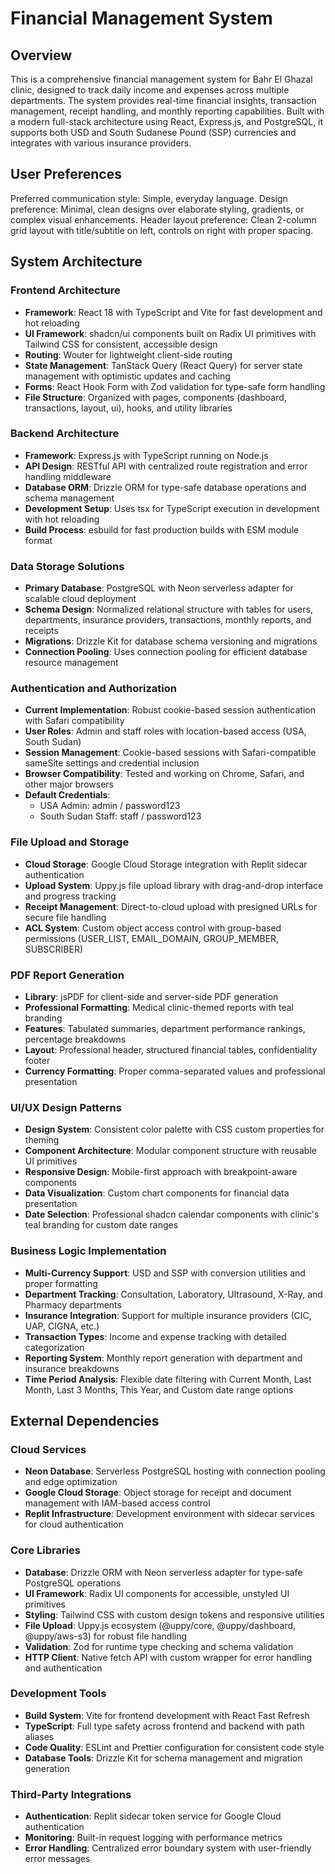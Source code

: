 # Financial Management System

## Overview

This is a comprehensive financial management system for Bahr El Ghazal clinic, designed to track daily income and expenses across multiple departments. The system provides real-time financial insights, transaction management, receipt handling, and monthly reporting capabilities. Built with a modern full-stack architecture using React, Express.js, and PostgreSQL, it supports both USD and South Sudanese Pound (SSP) currencies and integrates with various insurance providers.

## User Preferences

Preferred communication style: Simple, everyday language.
Design preference: Minimal, clean designs over elaborate styling, gradients, or complex visual enhancements.
Header layout preference: Clean 2-column grid layout with title/subtitle on left, controls on right with proper spacing.

## System Architecture

### Frontend Architecture
- **Framework**: React 18 with TypeScript and Vite for fast development and hot reloading
- **UI Framework**: shadcn/ui components built on Radix UI primitives with Tailwind CSS for consistent, accessible design
- **Routing**: Wouter for lightweight client-side routing
- **State Management**: TanStack Query (React Query) for server state management with optimistic updates and caching
- **Forms**: React Hook Form with Zod validation for type-safe form handling
- **File Structure**: Organized with pages, components (dashboard, transactions, layout, ui), hooks, and utility libraries

### Backend Architecture
- **Framework**: Express.js with TypeScript running on Node.js
- **API Design**: RESTful API with centralized route registration and error handling middleware
- **Database ORM**: Drizzle ORM for type-safe database operations and schema management
- **Development Setup**: Uses tsx for TypeScript execution in development with hot reloading
- **Build Process**: esbuild for fast production builds with ESM module format

### Data Storage Solutions
- **Primary Database**: PostgreSQL with Neon serverless adapter for scalable cloud deployment
- **Schema Design**: Normalized relational structure with tables for users, departments, insurance providers, transactions, monthly reports, and receipts
- **Migrations**: Drizzle Kit for database schema versioning and migrations
- **Connection Pooling**: Uses connection pooling for efficient database resource management

### Authentication and Authorization
- **Current Implementation**: Robust cookie-based session authentication with Safari compatibility
- **User Roles**: Admin and staff roles with location-based access (USA, South Sudan)
- **Session Management**: Cookie-based sessions with Safari-compatible sameSite settings and credential inclusion
- **Browser Compatibility**: Tested and working on Chrome, Safari, and other major browsers
- **Default Credentials**: 
  - USA Admin: admin / password123
  - South Sudan Staff: staff / password123

### File Upload and Storage
- **Cloud Storage**: Google Cloud Storage integration with Replit sidecar authentication
- **Upload System**: Uppy.js file upload library with drag-and-drop interface and progress tracking
- **Receipt Management**: Direct-to-cloud upload with presigned URLs for secure file handling
- **ACL System**: Custom object access control with group-based permissions (USER_LIST, EMAIL_DOMAIN, GROUP_MEMBER, SUBSCRIBER)

### PDF Report Generation
- **Library**: jsPDF for client-side and server-side PDF generation
- **Professional Formatting**: Medical clinic-themed reports with teal branding
- **Features**: Tabulated summaries, department performance rankings, percentage breakdowns
- **Layout**: Professional header, structured financial tables, confidentiality footer
- **Currency Formatting**: Proper comma-separated values and professional presentation

### UI/UX Design Patterns
- **Design System**: Consistent color palette with CSS custom properties for theming
- **Component Architecture**: Modular component structure with reusable UI primitives
- **Responsive Design**: Mobile-first approach with breakpoint-aware components
- **Data Visualization**: Custom chart components for financial data presentation
- **Date Selection**: Professional shadcn calendar components with clinic's teal branding for custom date ranges

### Business Logic Implementation
- **Multi-Currency Support**: USD and SSP with conversion utilities and proper formatting
- **Department Tracking**: Consultation, Laboratory, Ultrasound, X-Ray, and Pharmacy departments
- **Insurance Integration**: Support for multiple insurance providers (CIC, UAP, CIGNA, etc.)
- **Transaction Types**: Income and expense tracking with detailed categorization
- **Reporting System**: Monthly report generation with department and insurance breakdowns
- **Time Period Analysis**: Flexible date filtering with Current Month, Last Month, Last 3 Months, This Year, and Custom date range options

## External Dependencies

### Cloud Services
- **Neon Database**: Serverless PostgreSQL hosting with connection pooling and edge optimization
- **Google Cloud Storage**: Object storage for receipt and document management with IAM-based access control
- **Replit Infrastructure**: Development environment with sidecar services for cloud authentication

### Core Libraries
- **Database**: Drizzle ORM with Neon serverless adapter for type-safe PostgreSQL operations
- **UI Framework**: Radix UI components for accessible, unstyled UI primitives
- **Styling**: Tailwind CSS with custom design tokens and responsive utilities
- **File Upload**: Uppy.js ecosystem (@uppy/core, @uppy/dashboard, @uppy/aws-s3) for robust file handling
- **Validation**: Zod for runtime type checking and schema validation
- **HTTP Client**: Native fetch API with custom wrapper for error handling and authentication

### Development Tools
- **Build System**: Vite for frontend development with React Fast Refresh
- **TypeScript**: Full type safety across frontend and backend with path aliases
- **Code Quality**: ESLint and Prettier configuration for consistent code style
- **Database Tools**: Drizzle Kit for schema management and migration generation

### Third-Party Integrations
- **Authentication**: Replit sidecar token service for Google Cloud authentication
- **Monitoring**: Built-in request logging with performance metrics
- **Error Handling**: Centralized error boundary system with user-friendly error messages